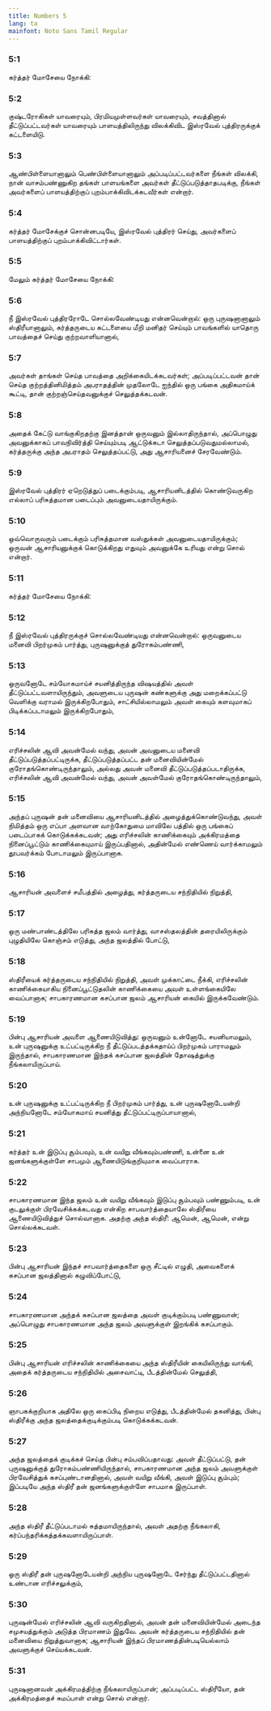 ```yaml
---
title: Numbers 5
lang: ta
mainfont: Noto Sans Tamil Regular
---
```


###  5:1

கர்த்தர் மோசேயை நோக்கி:

###  5:2

குஷ்டரோகிகள் யாவரையும், பிரமியமுள்ளவர்கள் யாவரையும், சவத்தினால் தீட்டுப்பட்டவர்கள் யாவரையும் பாளயத்திலிருந்து விலக்கிவிட இஸ்ரவேல் புத்திரருக்குக் கட்டளையிடு.

###  5:3

ஆண்பிள்ளையானாலும் பெண்பிள்ளையானாலும் அப்படிப்பட்டவர்களை நீங்கள் விலக்கி, நான் வாசம்பண்ணுகிற தங்கள் பாளயங்களை அவர்கள் தீட்டுப்படுத்தாதபடிக்கு, நீங்கள் அவர்களைப் பாளயத்திற்குப் புறம்பாக்கிவிடக்கடவீர்கள் என்றார்.

###  5:4

கர்த்தர் மோசேக்குச் சொன்னபடியே, இஸ்ரவேல் புத்திரர் செய்து, அவர்களைப் பாளயத்திற்குப் புறம்பாக்கிவிட்டார்கள்.

###  5:5

மேலும் கர்த்தர் மோசேயை நோக்கி:

###  5:6

நீ இஸ்ரவேல் புத்திரரோடே சொல்லவேண்டியது என்னவென்றால்: ஒரு புருஷனானாலும் ஸ்திரீயானாலும், கர்த்தருடைய கட்டளையை மீறி மனிதர் செய்யும் பாவங்களில் யாதொரு பாவத்தைச் செய்து குற்றவாளியானால்,

###  5:7

அவர்கள் தாங்கள் செய்த பாவத்தை அறிக்கையிடக்கடவர்கள்; அப்படிப்பட்டவன் தான் செய்த குற்றத்தினிமித்தம் அபராதத்தின் முதலோடே ஐந்தில் ஒரு பங்கை அதிகமாய்க் கூட்டி, தான் குற்றஞ்செய்தவனுக்குச் செலுத்தக்கடவன்.

###  5:8

அதைக் கேட்டு வாங்குகிறதற்கு இனத்தான் ஒருவனும் இல்லாதிருந்தால், அப்பொழுது அவனுக்காகப் பாவநிவிர்த்தி செய்யும்படி ஆட்டுக்கடா செலுத்தப்படுவதுமல்லாமல், கர்த்தருக்கு அந்த அபராதம் செலுத்தப்பட்டு, அது ஆசாரியனைச் சேரவேண்டும்.

###  5:9

இஸ்ரவேல் புத்திரர் ஏறெடுத்துப் படைக்கும்படி, ஆசாரியனிடத்தில் கொண்டுவருகிற எல்லாப் பரிசுத்தமான படைப்பும் அவனுடையதாயிருக்கும்.

###  5:10

ஒவ்வொருவரும் படைக்கும் பரிசுத்தமான வஸ்துக்கள் அவனுடையதாயிருக்கும்; ஒருவன் ஆசாரியனுக்குக் கொடுக்கிறது எதுவும் அவனுக்கே உரியது என்று சொல் என்றார்.

###  5:11

கர்த்தர் மோசேயை நோக்கி:

###  5:12

நீ இஸ்ரவேல் புத்திரருக்குச் சொல்லவேண்டியது என்னவென்றால்: ஒருவனுடைய மனைவி பிறர்முகம் பார்த்து, புருஷனுக்குத் துரோகம்பண்ணி,

###  5:13

ஒருவனோடே சம்யோகமாய்ச் சயனித்திருந்த விஷயத்தில் அவள் தீட்டுப்பட்டவளாயிருந்தும், அவளுடைய புருஷன் கண்களுக்கு அது மறைக்கப்பட்டு வெளிக்கு வராமல் இருக்கிறபோதும், சாட்சியில்லாமலும் அவள் கையும் களவுமாகப் பிடிக்கப்படாமலும் இருக்கிறபோதும்,

###  5:14

எரிச்சலின் ஆவி அவன்மேல் வந்து, அவன் அவனுடைய மனைவி தீட்டுப்படுத்தப்பட்டிருக்க, தீட்டுப்படுத்தப்பட்ட தன் மனைவியின்மேல் குரோதங்கொண்டிருந்தாலும், அல்லது அவன் மனைவி தீட்டுப்படுத்தப்படாதிருக்க, எரிச்சலின் ஆவி அவன்மேல் வந்து, அவன் அவள்மேல் குரோதங்கொண்டிருந்தாலும்,

###  5:15

அந்தப் புருஷன் தன் மனைவியை ஆசாரியனிடத்தில் அழைத்துக்கொண்டுவந்து, அவள் நிமித்தம் ஒரு எப்பா அளவான வாற்கோதுமை மாவிலே பத்தில் ஒரு பங்கைப் படைப்பாகக் கொடுக்கக்கடவன்; அது எரிச்சலின் காணிக்கையும் அக்கிரமத்தை நினைப்பூட்டும் காணிக்கையுமாய் இருப்பதினால், அதின்மேல் எண்ணெய் வார்க்காமலும் தூபவர்க்கம் போடாமலும் இருப்பானாக.

###  5:16

ஆசாரியன் அவளைச் சமீபத்தில் அழைத்து, கர்த்தருடைய சந்நிதியில் நிறுத்தி,

###  5:17

ஒரு மண்பாண்டத்திலே பரிசுத்த ஜலம் வார்த்து, வாசஸ்தலத்தின் தரையிலிருக்கும் புழுதியிலே கொஞ்சம் எடுத்து, அந்த ஜலத்தில் போட்டு,

###  5:18

ஸ்திரீயைக் கர்த்தருடைய சந்நிதியில் நிறுத்தி, அவள் முக்காட்டை நீக்கி, எரிச்சலின் காணிக்கையாகிய நினைப்பூட்டுதலின் காணிக்கையை அவள் உள்ளங்கையிலே வைப்பானாக; சாபகாரணமான கசப்பான ஜலம் ஆசாரியன் கையில் இருக்கவேண்டும்.

###  5:19

பின்பு ஆசாரியன் அவளை ஆணையிடுவித்து: ஒருவனும் உன்னோடே சயனியாமலும், உன் புருஷனுக்கு உட்பட்டிருக்கிற நீ தீட்டுப்படத்தக்கதாய்ப் பிறர்முகம் பாராமலும் இருந்தால், சாபகாரணமான இந்தக் கசப்பான ஜலத்தின் தோஷத்துக்கு நீங்கலாயிருப்பாய்.

###  5:20

உன் புருஷனுக்கு உட்பட்டிருக்கிற நீ பிறர்முகம் பார்த்து, உன் புருஷனோடேயன்றி அந்நியனோடே சம்யோகமாய் சயனித்து தீட்டுப்பட்டிருப்பாயானால்,

###  5:21

கர்த்தர் உன் இடுப்பு சூம்பவும், உன் வயிறு வீங்கவும்பண்ணி, உன்னை உன் ஜனங்களுக்குள்ளே சாபமும் ஆணையிடுங்குறியுமாக வைப்பாராக.

###  5:22

சாபகாரணமான இந்த ஜலம் உன் வயிறு வீங்கவும் இடுப்பு சூம்பவும் பண்ணும்படி, உன் குடலுக்குள் பிரவேசிக்கக்கடவது என்கிற சாபவார்த்தையாலே ஸ்திரீயை ஆணையிடுவித்துச் சொல்வானாக. அதற்கு அந்த ஸ்திரீ: ஆமென், ஆமென், என்று சொல்லக்கடவள்.

###  5:23

பின்பு ஆசாரியன் இந்தச் சாபவார்த்தைகளை ஒரு சீட்டில் எழுதி, அவைகளைக் கசப்பான ஜலத்தினால் கழுவிப்போட்டு,

###  5:24

சாபகாரணமான அந்தக் கசப்பான ஜலத்தை அவள் குடிக்கும்படி பண்ணுவான்; அப்பொழுது சாபகாரணமான அந்த ஜலம் அவளுக்குள் இறங்கிக் கசப்பாகும்.

###  5:25

பின்பு ஆசாரியன் எரிச்சலின் காணிக்கையை அந்த ஸ்திரீயின் கையிலிருந்து வாங்கி, அதைக் கர்த்தருடைய சந்நிதியில் அசைவாட்டி, பீடத்தின்மேல் செலுத்தி,

###  5:26

ஞாபகக்குறியாக அதிலே ஒரு கைப்பிடி நிறைய எடுத்து, பீடத்தின்மேல் தகனித்து, பின்பு ஸ்திரீக்கு அந்த ஜலத்தைக்குடிக்கும்படி கொடுக்கக்கடவன்.

###  5:27

அந்த ஜலத்தைக் குடிக்கச் செய்த பின்பு சம்பவிப்பதாவது: அவள் தீட்டுப்பட்டு, தன் புருஷனுக்குத் துரோகம்பண்ணியிருந்தால், சாபகாரணமான அந்த ஜலம் அவளுக்குள் பிரவேசித்துக் கசப்புண்டானதினால், அவள் வயிறு வீங்கி, அவள் இடுப்பு சூம்பும்; இப்படியே அந்த ஸ்திரீ தன் ஜனங்களுக்குள்ளே சாபமாக இருப்பாள்.

###  5:28

அந்த ஸ்திரீ தீட்டுப்படாமல் சுத்தமாயிருந்தால், அவள் அதற்கு நீங்கலாகி, கர்ப்பந்தரிக்கத்தக்கவளாயிருப்பாள்.

###  5:29

ஒரு ஸ்திரீ தன் புருஷனோடேயன்றி அந்நிய புருஷனோடே சேர்ந்து தீட்டுப்பட்டதினால் உண்டான எரிச்சலுக்கும்,

###  5:30

புருஷன்மேல் எரிச்சலின் ஆவி வருகிறதினால், அவன் தன் மனைவியின்மேல் அடைந்த சமுசயத்துக்கும் அடுத்த பிரமாணம் இதுவே. அவன் கர்த்தருடைய சந்நிதியில் தன் மனைவியை நிறுத்துவானாக; ஆசாரியன் இந்தப் பிரமாணத்தின்படியெல்லாம் அவளுக்குச் செய்யக்கடவன்.

###  5:31

புருஷனானவன் அக்கிரமத்திற்கு நீங்கலாயிருப்பான்; அப்படிப்பட்ட ஸ்திரீயோ, தன் அக்கிரமத்தைச் சுமப்பாள் என்று சொல் என்றார்.

